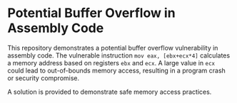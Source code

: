 # Potential Buffer Overflow in Assembly Code

This repository demonstrates a potential buffer overflow vulnerability in assembly code.  The vulnerable instruction `mov eax, [ebx+ecx*4]` calculates a memory address based on registers `ebx` and `ecx`. A large value in `ecx` could lead to out-of-bounds memory access, resulting in a program crash or security compromise.

A solution is provided to demonstrate safe memory access practices.